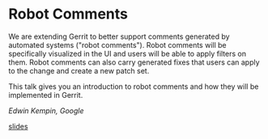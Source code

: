 # Robot Comments

We are extending Gerrit to better support comments generated by automated
systems ("robot comments"). Robot comments will be specifically visualized in
the UI and users will be able to apply filters on them. Robot comments can also
carry generated fixes that users can apply to the change and create a new patch
set.

This talk gives you an introduction to robot comments and how they will be
implemented in Gerrit.

*Edwin Kempin, Google*

[slides](https://storage.googleapis.com/gerrit-talks/summit/2016/robot-comments.pdf)
